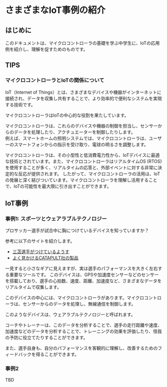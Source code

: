 # さまざまなIoT事例の紹介

## はじめに

このドキュメントは、マイクロコントローラの基礎を学ぶ中学生に、IoTの応用例を紹介し、理解を促すためのものです。

## TIPS

### マイクロコントローラとIoTの関係について

IoT（Internet of Things）とは、さまざまなデバイスや機器がインターネットに接続され、データを収集し共有することで、より効率的で便利なシステムを実現する技術です。

マイクロコントローラはIoTの中心的な役割を果たしています。

マイクロコントローラは、これらのデバイスや機器の制御を担当し、センサーからのデータを処理したり、アクチュエーターを制御したりします。  
例えば、スマートホームの照明システムでは、マイクロコントローラは、ユーザーのスマートフォンからの指示を受け取り、電球の明るさを調整します。

マイクロコントローラは、その小型性と低消費電力性から、IoTデバイスに最適な技術とされています。また、マイクロコントローラはリアルタイムOS (RTOS) を使用することが多く、リアルタイムの応答と、外部イベントに対する非常に決定的な反応が提供されます。
したがって、マイクロコントローラの活用は、IoTの発展と深く結びついています。マイクロコントローラを理解し活用することで、IoTの可能性を最大限に引き出すことができます。

## IoT事例

### 事例1: スポーツとウェアラブルテクノロジー

プロサッカー選手が試合中に胸につけているデバイスを知っていますか？

参考に以下のサイトを紹介します。

- [三苫選手がつけているようす](https://www.instagram.com/p/CzZkz5_NAHm/?igshid=MXJramU0azFkcGpuNA%3D%3D&img_index=1)
- [よく見かけるCATAPULT社の製品](https://www.catapult.com/)

一見すると小さなギアに見えますが、実は選手のパフォーマンスを大きく左右する重要なツールです。
このデバイスは、GPSや加速度センサーなどのセンサーを搭載しており、選手の心拍数、速度、距離、加速度など、さまざまなデータをリアルタイムで収集します。

このデバイスの中心には、マイクロコントローラがあります。マイクロコントローラは、センサーからのデータを処理し、無線通信を制御します。

このようなデバイスは、ウェアラブルテクノロジーと呼ばれます。

コーチやトレーナーは、このデータを分析することで、選手の走行距離や速度、加速度などのデータを分析することで、トレーニングの効果を評価したり、怪我の予防に役立てたりすることができます。

また、選手自身も、自分のパフォーマンスを客観的に理解し、改善するためのフィードバックを得ることができます。

### 事例2

TBD
